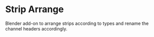 # Strip Arrange

Blender add-on to arrange strips according to types and rename the channel headers accordingly.

